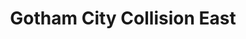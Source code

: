 ---
title: "Gotham City Collision East"
url: /maspeth/gotham-city-collision-east/
shop: car repair
---